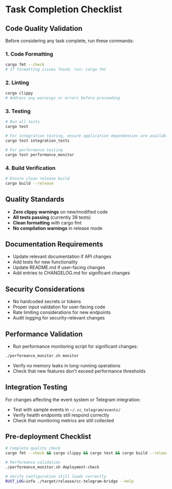 # Task Completion Checklist

## Code Quality Validation
Before considering any task complete, run these commands:

### 1. Code Formatting
```bash
cargo fmt --check
# If formatting issues found, run: cargo fmt
```

### 2. Linting
```bash
cargo clippy
# Address any warnings or errors before proceeding
```

### 3. Testing
```bash
# Run all tests
cargo test

# For integration testing, ensure application dependencies are available
cargo test integration_tests

# For performance testing
cargo test performance_monitor
```

### 4. Build Verification
```bash
# Ensure clean release build
cargo build --release
```

## Quality Standards
- **Zero clippy warnings** on new/modified code
- **All tests passing** (currently 38 tests)
- **Clean formatting** with cargo fmt
- **No compilation warnings** in release mode

## Documentation Requirements
- Update relevant documentation if API changes
- Add tests for new functionality
- Update README.md if user-facing changes
- Add entries to CHANGELOG.md for significant changes

## Security Considerations
- No hardcoded secrets or tokens
- Proper input validation for user-facing code
- Rate limiting considerations for new endpoints
- Audit logging for security-relevant changes

## Performance Validation
- Run performance monitoring script for significant changes:
```bash
./performance_monitor.sh monitor
```
- Verify no memory leaks in long-running operations
- Check that new features don't exceed performance thresholds

## Integration Testing
For changes affecting the event system or Telegram integration:
- Test with sample events in `~/.cc_telegram/events/`
- Verify health endpoints still respond correctly
- Check that monitoring metrics are still collected

## Pre-deployment Checklist
```bash
# Complete quality check
cargo fmt --check && cargo clippy && cargo test && cargo build --release

# Performance validation
./performance_monitor.sh deployment-check

# Verify configuration still loads correctly
RUST_LOG=info ./target/release/cc-telegram-bridge --help
```
